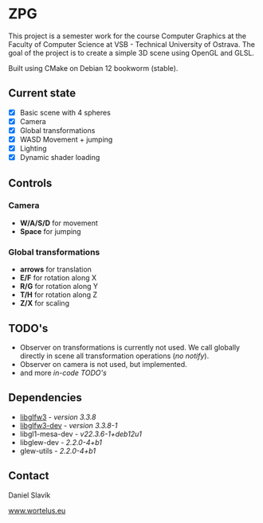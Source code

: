 # ZPG
This project is a semester work for the course Computer Graphics 
at the Faculty of Computer Science at VSB - Technical University of Ostrava. 
The goal of the project is to create a simple 3D scene using OpenGL and GLSL.

Built using CMake on Debian 12 bookworm (stable).

## Current state
- [x] Basic scene with 4 spheres
- [x] Camera
- [x] Global transformations
- [x] WASD Movement + jumping
- [x] Lighting
- [x] Dynamic shader loading

## Controls
### Camera
- **W/A/S/D** for movement
- **Space** for jumping

### Global transformations
- **arrows** for translation
- **E/F** for rotation along X
- **R/G** for rotation along Y
- **T/H** for rotation along Z
- **Z/X** for scaling

## TODO's
- Observer on transformations is currently not used. 
We call globally directly in scene all transformation operations (*no notify*).
- Observer on camera is not used, but implemented.
- and more _in-code TODO's_

## Dependencies
- [libglfw3](https://www.glfw.org/) - *version 3.3.8*
- [libglfw3-dev](https://www.glfw.org/) - *version 3.3.8-1*
- libgl1-mesa-dev - *v22.3.6-1+deb12u1*
- libglew-dev - *2.2.0-4+b1*
- glew-utils - *2.2.0-4+b1*

## Contact
Daniel Slavík

www.wortelus.eu
